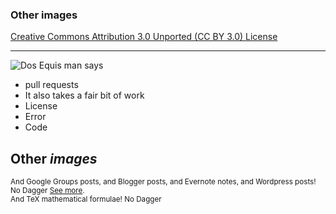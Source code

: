 ### Other images

[Creative Commons Attribution 3.0 Unported (CC BY 3.0) License](http://creativecommons.org/licenses/by/3.0/)

---

![Dos Equis man says](https://raw.github.com/adam-p/markdown-here/master/store-assets/dos-equis-MDH.jpg)

- pull requests
- It also takes a fair bit of work
- License
- Error
- Code

## Other <em>images</em>

<sup> And Google Groups posts, and Blogger posts, and Evernote notes, and Wordpress posts! No Dagger [See more](#compatibility).</sup><br>
<sup> And TeX mathematical formulae! No Dagger</sup>
